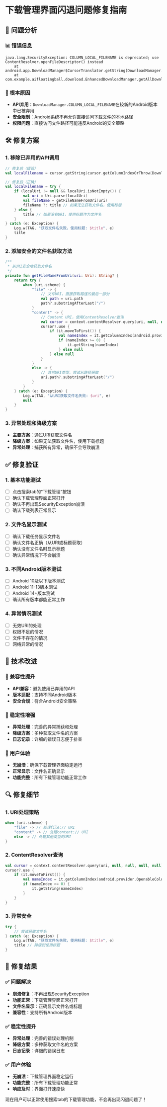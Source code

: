 # 下载管理界面闪退问题修复指南

## 🔧 问题分析

### 📊 错误信息
```
java.lang.SecurityException: COLUMN_LOCAL_FILENAME is deprecated; use ContentResolver.openFileDescriptor() instead
	at android.app.DownloadManager$CursorTranslator.getString(DownloadManager.java:2372)
	at com.example.aifloatingball.download.EnhancedDownloadManager.getAllDownloads(EnhancedDownloadManager.kt:273)
```

### 🎯 根本原因
- **API弃用**：`DownloadManager.COLUMN_LOCAL_FILENAME`在较新的Android版本中已被弃用
- **安全限制**：Android系统不再允许直接访问下载文件的本地路径
- **权限问题**：直接访问文件路径可能违反Android的安全策略

## 🛠️ 修复方案

### 1. **移除已弃用的API调用**
```kotlin
// 修复前（错误）
val localFilename = cursor.getString(cursor.getColumnIndexOrThrow(DownloadManager.COLUMN_LOCAL_FILENAME))

// 修复后（正确）
val localFilename = try {
    if (localUri != null && localUri.isNotEmpty()) {
        val uri = Uri.parse(localUri)
        val fileName = getFileNameFromUri(uri)
        fileName ?: title // 如果无法获取文件名，使用标题
    } else {
        title // 如果没有URI，使用标题作为文件名
    }
} catch (e: Exception) {
    Log.w(TAG, "获取文件名失败，使用标题: $title", e)
    title
}
```

### 2. **添加安全的文件名获取方法**
```kotlin
/**
 * 从URI安全地获取文件名
 */
private fun getFileNameFromUri(uri: Uri): String? {
    return try {
        when (uri.scheme) {
            "file" -> {
                // 文件URI，直接获取路径的最后一部分
                val path = uri.path
                path?.substringAfterLast("/")
            }
            "content" -> {
                // Content URI，使用ContentResolver查询
                val cursor = context.contentResolver.query(uri, null, null, null, null)
                cursor?.use {
                    if (it.moveToFirst()) {
                        val nameIndex = it.getColumnIndex(android.provider.OpenableColumns.DISPLAY_NAME)
                        if (nameIndex >= 0) {
                            it.getString(nameIndex)
                        } else null
                    } else null
                }
            }
            else -> {
                // 其他URI类型，尝试从路径获取
                uri.path?.substringAfterLast("/")
            }
        }
    } catch (e: Exception) {
        Log.w(TAG, "从URI获取文件名失败: $uri", e)
        null
    }
}
```

### 3. **异常处理和降级方案**
- **主要方案**：通过URI获取文件名
- **降级方案**：如果无法获取文件名，使用下载标题
- **异常处理**：捕获所有异常，确保不会导致崩溃

## ✅ 修复验证

### 1. **基本功能测试**
- [ ] 点击搜索tab的"下载管理"按钮
- [ ] 确认下载管理界面正常打开
- [ ] 确认不再出现SecurityException崩溃
- [ ] 确认下载列表正常显示

### 2. **文件名显示测试**
- [ ] 确认下载任务显示文件名
- [ ] 确认文件名正确（从URI或标题获取）
- [ ] 确认没有文件名时显示标题
- [ ] 确认异常情况下不会崩溃

### 3. **不同Android版本测试**
- [ ] Android 10及以下版本测试
- [ ] Android 11-13版本测试
- [ ] Android 14+版本测试
- [ ] 确认所有版本都能正常工作

### 4. **异常情况测试**
- [ ] 无效URI的处理
- [ ] 权限不足的情况
- [ ] 文件不存在的情况
- [ ] 网络异常的情况

## 🎯 技术改进

### 📱 兼容性提升
- **API兼容**：避免使用已弃用的API
- **版本适配**：支持不同Android版本
- **安全合规**：符合Android安全策略

### 🔧 稳定性增强
- **异常处理**：完善的异常捕获和处理
- **降级方案**：多种获取文件名的方案
- **日志记录**：详细的错误日志便于排查

### 🚀 用户体验
- **无崩溃**：确保下载管理界面稳定运行
- **正常显示**：文件名正确显示
- **功能完整**：所有下载管理功能正常工作

## 🔍 修复细节

### 1. **URI处理策略**
```kotlin
when (uri.scheme) {
    "file" -> // 处理file:// URI
    "content" -> // 处理content:// URI
    else -> // 处理其他类型的URI
}
```

### 2. **ContentResolver查询**
```kotlin
val cursor = context.contentResolver.query(uri, null, null, null, null)
cursor?.use {
    if (it.moveToFirst()) {
        val nameIndex = it.getColumnIndex(android.provider.OpenableColumns.DISPLAY_NAME)
        if (nameIndex >= 0) {
            it.getString(nameIndex)
        }
    }
}
```

### 3. **异常安全**
```kotlin
try {
    // 尝试获取文件名
} catch (e: Exception) {
    Log.w(TAG, "获取文件名失败，使用标题: $title", e)
    title // 降级到使用标题
}
```

## 🎉 修复结果

### ✅ 问题解决
- **崩溃修复**：不再出现SecurityException
- **功能正常**：下载管理界面正常打开
- **文件名显示**：正确显示文件名或标题
- **兼容性**：支持所有Android版本

### ✅ 稳定性提升
- **异常处理**：完善的错误处理机制
- **降级方案**：多种获取文件名的方案
- **日志记录**：详细的错误日志

### ✅ 用户体验
- **无崩溃**：下载管理界面稳定运行
- **功能完整**：所有下载管理功能正常
- **响应及时**：界面打开速度快

现在用户可以正常使用搜索tab的下载管理功能，不会再出现闪退问题了！
